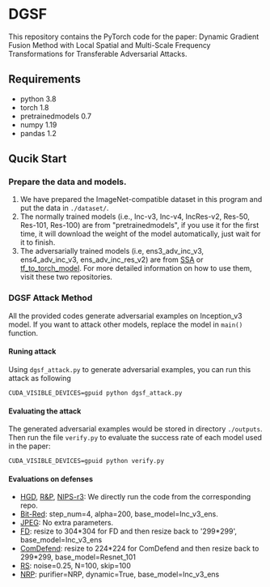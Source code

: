 # DGSF
This repository contains the PyTorch code for the paper:
Dynamic Gradient Fusion Method with Local Spatial and Multi-Scale Frequency Transformations for Transferable Adversarial Attacks.
## Requirements
- python 3.8
- torch 1.8
- pretrainedmodels 0.7
- numpy 1.19
- pandas 1.2
## Qucik Start
### Prepare the data and models.
1. We have prepared the ImageNet-compatible dataset in this program and put the data in `./dataset/`.
2. The normally trained models (i.e., Inc-v3, Inc-v4, IncRes-v2, Res-50, Res-101, Res-100) are from "pretrainedmodels", if you use it for the first time, it will download the weight of the model automatically, just wait for it to finish.
3. The adversarially trained models (i.e, ens3_adv_inc_v3, ens4_adv_inc_v3, ens_adv_inc_res_v2) are from [SSA](https://github.com/yuyang-long/SSA) or [tf_to_torch_model](https://github.com/ylhz/tf_to_pytorch_model). For more detailed information on how to use them, visit these two repositories.
### DGSF Attack Method
All the provided codes generate adversarial examples on Inception_v3 model. If you want to attack other models, replace the model in `main()` function.
#### Runing attack
Using `dgsf_attack.py` to generate adversarial examples, you can run this attack as following
```
CUDA_VISIBLE_DEVICES=gpuid python dgsf_attack.py 
```
#### Evaluating the attack
The generated adversarial examples would be stored in directory `./outputs`. Then run the file `verify.py` to evaluate the success rate of each model used in the paper:
```
CUDA_VISIBLE_DEVICES=gpuid python verify.py
```
#### Evaluations on defenses
- [HGD](https://github.com/lfz/Guided-Denoise), [R&P](https://github.com/cihangxie/NIPS2017_adv_challenge_defense), [NIPS-r3](https://github.com/anlthms/nips-2017/tree/master/mmd): We directly run the code from the corresponding repo.
- [Bit-Red](https://github.com/thu-ml/ares/blob/main/ares/defense/bit_depth_reduction.py): step_num=4, alpha=200, base_model=Inc_v3_ens.
- [JPEG](https://github.com/thu-ml/ares/blob/main/ares/defense/jpeg_compression.py): No extra parameters.
- [FD](https://github.com/zihaoliu123/Feature-Distillation-DNN-Oriented-JPEG-Compression-Against-Adversarial-Examples): resize to 304\*304 for FD and then resize back to '299*299', base_model=Inc_v3_ens
- [ComDefend](https://github.com/jiaxiaojunQAQ/Comdefend): resize to 224\*224 for ComDefend and then resize back to 299\*299, base_model=Resnet_101
- [RS](https://github.com/locuslab/smoothing): noise=0.25, N=100, skip=100
- [NRP](https://github.com/Muzammal-Naseer/NRP): purifier=NRP, dynamic=True, base_model=Inc_v3_ens
